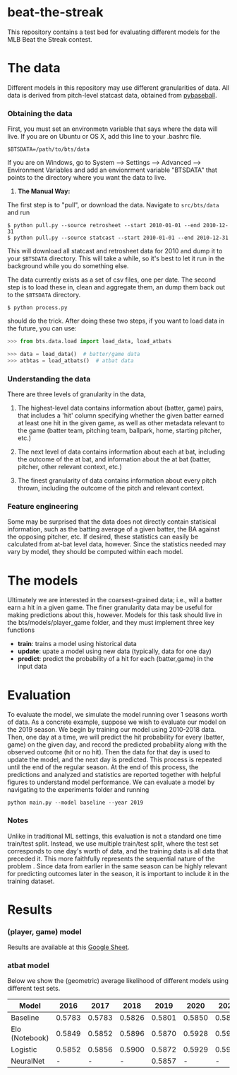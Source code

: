 # beat-the-streak

This repository contains a test bed for evaluating different models for the MLB Beat the Streak contest.  

# The data

Different models in this repository may use different granularities of data.   All data is derived from pitch-level statcast data, obtained from [pybaseball](https://github.com/jldbc/pybaseball).  

### Obtaining the data 

First, you must set an environmetn variable that says where the data will live.  If you are on Ubuntu or OS X, add this line to your .bashrc file.

```$BTSDATA=/path/to/bts/data```

If you are on Windows, go to System --> Settings --> Advanced --> Environment Variables and add an envionrment variable "BTSDATA" that points to the directory where you want the data to live.  

1. **The Manual Way:**

The first step is to "pull", or download the data.  Navigate to ```src/bts/data``` and run

```
$ python pull.py --source retrosheet --start 2010-01-01 --end 2010-12-31
$ python pull.py --source statcast --start 2010-01-01 --end 2010-12-31
```

This will download all statcast and retrosheet data for 2010 and dump it to your ```$BTSDATA``` directory.  This will take a while, so it's best to let it run in the background while you do something else.  

The data currently exists as a set of csv files, one per date.  The second step is to load these in, clean and aggregate them, an dump them back out to the ```$BTSDATA``` directory.

```
$ python process.py
```

should do the trick.  After doing these two steps, if you want to load data in the future, you can use:

```python
>>> from bts.data.load import load_data, load_atbats

>>> data = load_data()  # batter/game data
>>> atbtas = load_atbats()  # atbat data
```

### Understanding the data

There are three levels of granularity in the data, 

1. The highest-level data contains information about (batter, game) pairs, that includes a 'hit' column specifying whether the given batter earned at least one hit in the given game, as well as other metadata relevant to the game (batter team, pitching team, ballpark, home, starting pitcher, etc.)

2. The next level of data contains information about each at bat, including the outcome of the at bat, and information about the at bat (batter, pitcher, other relevant context, etc.)

3. The finest granularity of data contains information about every pitch thrown, including the outcome of the pitch and relevant context.  


### Feature engineering

Some may be surprised that the data does not directly contain statisical information, such as the batting average of a given batter, the BA against the opposing pitcher, etc.  If desired, these statistics can easily be calculated from at-bat level data, however.  Since the statistics needed may vary by model, they should be computed within each model.  

# The models

Ultimately we are interested in the coarsest-grained data; i.e., will a batter earn a hit in a given game.  The finer granularity data may be useful for making predictions about this, however.  Models for this task should live in the bts/models/player_game folder, and they must implement three key functions

- **train**: trains a model using historical data
- **update**: upate a model using new data (typically, data for one day)
- **predict**: predict the probability of a hit for each (batter,game) in the input data

# Evaluation

To evaluate the model, we simulate the model running over 1 seasons worth of data.  As a concrete example, suppose we wish to evaluate our model on the 2019 season.  We begin by training our model using 2010-2018 data.  Then, one day at a time, we will predict the hit probability for every (batter, game) on the given day, and record the predicted probability along with the observed outcome (hit or no hit).  Then the data for that day is used to update the model, and the next day is predicted.  This process is repeated until the end of the regular season.  At the end of this process, the predictions and analyzed and statistics are reported together with helpful figures to understand model performance.  We can evaluate a model by navigating to the experiments folder and running

```python main.py --model baseline --year 2019```

### Notes

Unlike in traditional ML settings, this evaluation is not a standard one time train/test split.  Instead, we use multiple train/test split, where the test set corresponds to one day's worth of data, and the training data is all data that preceded it.  This more faithfully represents the sequential nature of the problem . Since data from earlier in the same season can be highly relevant for predicting outcomes later in the season, it is important to include it in the training dataset.  


# Results


### (player, game) model

Results are available at this [Google Sheet](https://docs.google.com/spreadsheets/d/10TmsPNHuWNbhQiL_0QaIlKTaAfK8i5i0O-XNKUFv23Y/edit?usp=sharing).


### atbat model

Below we show the (geometric) average likelihood of different models using different test sets.  

| Model | 2016 | 2017 | 2018 | 2019 | 2020 | 2021 |
| --- | --- | --- | --- | --- | --- | --- |
| Baseline | 0.5783 | 0.5783 | 0.5826 | 0.5801 | 0.5850 | 0.5849 |
| Elo (Notebook) | 0.5849 | 0.5852 | 0.5896 | 0.5870 | 0.5928 | 0.5932 |
| Logistic | 0.5852 | 0.5856 | 0.5900 | 0.5872 | 0.5929 | 0.5938 |
| NeuralNet | - | - | - | 0.5857 | - | - |
